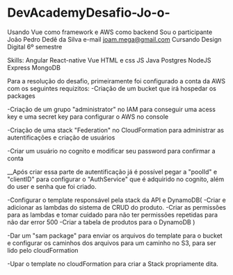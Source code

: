 # DevAcademyDesafio-Jo-o-
Usando Vue como framework e AWS como backend
Sou o participante João Pedro Dedê da Silva
e-mail joam.mega@gmail.com
Cursando Design Digital 6º semestre

Skills:
Angular
React-native
Vue
HTML e css
JS
Java
Postgres
NodeJS
Express
MongoDB

Para a resolução do desafio, primeiramente foi configurado a conta da AWS com os seguintes requizitos:
-Criação de um bucket que irá hospedar os packages

-Criação de um grupo "administrator" no IAM para conseguir uma acess key e uma secret key para configurar o AWS no console

-Criação de uma stack "Federation" no CloudFormation para administrar as autentificações e criação de usuários

-Criar um usuário no cognito e modificar seu password para confirmar a conta

__Após criar essa parte de autentificação já é possível pegar a "poolId" e "clientID" para configurar o "AuthService" que é adquirido no cognito, além do user e senha que foi criado.

-Configurar o template responsável pela stack da API e DynamoDB(
  -Criar e adicionar as lambdas do sistema de CRUD do produto.
  -Criar as permissões para as lambdas e tomar cuidado para não ter permissões repetidas para não dar error 500
  -Criar a tabela de produtos para o DynamoDB
 )
 
 -Dar um "sam package" para enviar os arquivos do template para o bucket e configurar os caminhos dos arquivos para um caminho no S3, para ser lido pelo cloudFormation
 
 -Upar o template no cloudFormation para criar a Stack propriamente dita.
